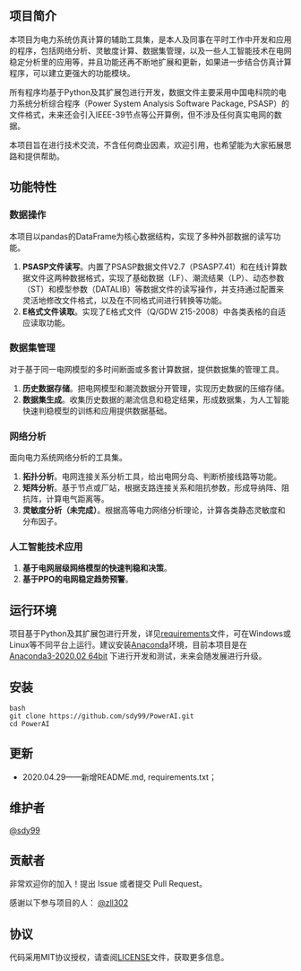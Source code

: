 ## 项目简介
本项目为电力系统仿真计算的辅助工具集，是本人及同事在平时工作中开发和应用的程序，包括网络分析、灵敏度计算、数据集管理，以及一些人工智能技术在电网稳定分析里的应用等，并且功能还再不断地扩展和更新，如果进一步结合仿真计算程序，可以建立更强大的功能模块。

所有程序均基于Python及其扩展包进行开发，数据文件主要采用中国电科院的电力系统分析综合程序（Power System Analysis Software Package, PSASP）的文件格式，未来还会引入IEEE-39节点等公开算例，但不涉及任何真实电网的数据。

本项目旨在进行技术交流，不含任何商业因素，欢迎引用，也希望能为大家拓展思路和提供帮助。

## 功能特性

### 数据操作
本项目以pandas的DataFrame为核心数据结构，实现了多种外部数据的读写功能。
1. **PSASP文件读写**。内置了PSASP数据文件V2.7（PSASP7.41）和在线计算数据文件这两种数据格式，实现了基础数据（LF）、潮流结果（LP）、动态参数（ST）和模型参数（DATALIB）等数据文件的读写操作，并支持通过配置来灵活地修改文件格式，以及在不同格式间进行转换等功能。
2. **E格式文件读取**。实现了E格式文件（Q/GDW 215-2008）中各类表格的自适应读取功能。

### 数据集管理
对于基于同一电网模型的多时间断面或多套计算数据，提供数据集的管理工具。
1. **历史数据存储**。把电网模型和潮流数据分开管理，实现历史数据的压缩存储。
2. **数据集生成**。收集历史数据的潮流信息和稳定结果，形成数据集，为人工智能快速判稳模型的训练和应用提供数据基础。

### 网络分析
面向电力系统网络分析的工具集。
1. **拓扑分析**。电网连接关系分析工具，给出电网分岛、判断桥接线路等功能。
2. **矩阵分析**。基于节点或厂站，根据支路连接关系和阻抗参数，形成导纳阵、阻抗阵，计算电气距离等。
3. **灵敏度分析（未完成）**。根据高等电力网络分析理论，计算各类静态灵敏度和分布因子。

### 人工智能技术应用
1. **基于电网层级网络模型的快速判稳和决策**。
2. **基于PPO的电网稳定趋势预警**。

## 运行环境
项目基于Python及其扩展包进行开发，详见[requirements](requirements.txt)文件，可在Windows或Linux等不同平台上运行。建议安装[Anaconda](https://www.anaconda.com)环境，目前本项目是在[Anaconda3-2020.02 64bit](https://repo.anaconda.com/archive/Anaconda3-2020.02-Linux-x86_64.sh) 下进行开发和测试，未来会随发展进行升级。

## 安装
```
bash
git clone https://github.com/sdy99/PowerAI.git
cd PowerAI
```

## 更新
- 2020.04.29——新增README.md, requirements.txt；

## 维护者
[@sdy99](https://github.com/sdy99)

## 贡献者
非常欢迎你的加入！提出 Issue 或者提交 Pull Request。

感谢以下参与项目的人：
[@zll302](https://github.com/zll302)

## 协议
代码采用MIT协议授权，请查阅[LICENSE](./LICENSE)文件，获取更多信息。